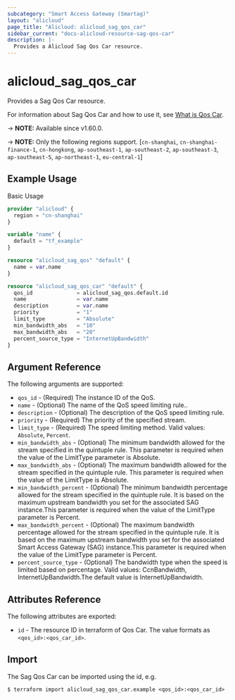 ```yaml
---
subcategory: "Smart Access Gateway (Smartag)"
layout: "alicloud"
page_title: "Alicloud: alicloud_sag_qos_car"
sidebar_current: "docs-alicloud-resource-sag-qos-car"
description: |-
  Provides a Alicloud Sag Qos Car resource.
---
```


# alicloud_sag_qos_car

Provides a Sag Qos Car resource.

For information about Sag Qos Car and how to use it, see [What is Qos Car](https://www.alibabacloud.com/help/en/smart-access-gateway/latest/createqoscar).

-> **NOTE:** Available since v1.60.0.

-> **NOTE:** Only the following regions support. [`cn-shanghai`, `cn-shanghai-finance-1`, `cn-hongkong`, `ap-southeast-1`, `ap-southeast-2`, `ap-southeast-3`, `ap-southeast-5`, `ap-northeast-1`, `eu-central-1`]

## Example Usage

Basic Usage

```terraform
provider "alicloud" {
  region = "cn-shanghai"
}

variable "name" {
  default = "tf_example"
}

resource "alicloud_sag_qos" "default" {
  name = var.name
}

resource "alicloud_sag_qos_car" "default" {
  qos_id              = alicloud_sag_qos.default.id
  name                = var.name
  description         = var.name
  priority            = "1"
  limit_type          = "Absolute"
  min_bandwidth_abs   = "10"
  max_bandwidth_abs   = "20"
  percent_source_type = "InternetUpBandwidth"
}
```

## Argument Reference

The following arguments are supported:

* `qos_id` - (Required) The instance ID of the QoS.
* `name` - (Optional) The name of the QoS speed limiting rule..
* `description` - (Optional) The description of the QoS speed limiting rule.
* `priority` - (Required) The priority of the specified stream.
* `limit_type` - (Required) The speed limiting method. Valid values: `Absolute`, `Percent`.
* `min_bandwidth_abs` - (Optional) The minimum bandwidth allowed for the stream specified in the quintuple rule. This parameter is required when the value of the LimitType parameter is Absolute.
* `max_bandwidth_abs` - (Optional) The maximum bandwidth allowed for the stream specified in the quintuple rule. This parameter is required when the value of the LimitType is Absolute.
* `min_bandwidth_percent` - (Optional) The minimum bandwidth percentage allowed for the stream specified in the quintuple rule. It is based on the maximum upstream bandwidth you set for the associated SAG instance.This parameter is required when the value of the LimitType parameter is Percent.
* `max_bandwidth_percent` - (Optional) The maximum bandwidth percentage allowed for the stream specified in the quintuple rule. It is based on the maximum upstream bandwidth you set for the associated Smart Access Gateway (SAG) instance.This parameter is required when the value of the LimitType parameter is Percent.
* `percent_source_type` - (Optional) The bandwidth type when the speed is limited based on percentage. Valid values: CcnBandwidth, InternetUpBandwidth.The default value is InternetUpBandwidth.


## Attributes Reference

The following attributes are exported:

* `id` - The resource ID in terraform of Qos Car. The value formats as `<qos_id>:<qos_car_id>`.

## Import

The Sag Qos Car can be imported using the id, e.g.

```shell
$ terraform import alicloud_sag_qos_car.example <qos_id>:<qos_car_id>
```
